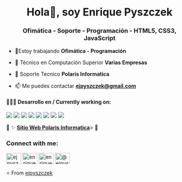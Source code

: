 <h1 align="center">Hola👋, soy Enrique Pyszczek</h1>
<h3 align="center">Ofimática - Soporte - Programación - HTML5, CSS3, JavaScript</h3>

- 🔭Estoy trabajando **Ofimática - Programación**

- 👯 Técnico en Computación Superior **Varias Empresas**

- 🤝 Soporte Tecnico **Polaris Informatica**

- 📫 Me puedes contactar **ejpyszczek@gmail.com**

#### 👨🏻‍💻 Desarrollo en / Currently working on:

<a src="https://www.javascript.com/"><img src="https://img.icons8.com/color/48/000000/javascript.png"/></a>
<a src="https://reactjs.org/"><img src="https://img.icons8.com/color/48/000000/react-native.png"/></a>
<a src="https://www.typescriptlang.org/"><img src="https://img.icons8.com/color/48/000000/typescript.png"/></a>
<a src="https://nodejs.org/"><img src="https://img.icons8.com/color/48/000000/nodejs.png"/></a>
<a src="https://visualstudio.microsoft.com/"><img src="https://img.icons8.com/color/48/000000/visual-studio.png"/></a>
<a src="https://github.com/"><img src="https://img.icons8.com/color/48/000000/github--v1.png"/></a>
<a src="https://www.w3schools.com/css/"><img src="https://img.icons8.com/color/48/000000/css3.png"/></a>
<a src="https://www.w3schools.com/html/"><img src="https://img.icons8.com/color/48/000000/html-5.png"/></a>

👀 ✨ [**Sitio Web Polaris Informatica**](https://polarisinformatica.com.ar/)></strong> 👦</br>

<h3 align="left">Connect with me:</h3>
<p align="left">
<a href="https://twitter.com/ejpyszczek" target="blank"><img align="center" src="https://raw.githubusercontent.com/rahuldkjain/github-profile-readme-generator/master/src/images/icons/Social/twitter.svg" alt="ejpyszczek" height="30" width="40" /></a>
<a href="https://linkedin.com/in/enrique-jose-pyszczek" target="blank"><img align="center" src="https://raw.githubusercontent.com/rahuldkjain/github-profile-readme-generator/master/src/images/icons/Social/linked-in-alt.svg" alt="enrique-jose-pyszczek" height="30" width="40" /></a>
<a href="https://fb.com/enriquejose.pyszczek" target="blank"><img align="center" src="https://raw.githubusercontent.com/rahuldkjain/github-profile-readme-generator/master/src/images/icons/Social/facebook.svg" alt="enriquejose.pyszczek" height="30" width="40" /></a>
<a href="https://medium.com/@ejpyszczek" target="blank"><img align="center" src="https://raw.githubusercontent.com/rahuldkjain/github-profile-readme-generator/master/src/images/icons/Social/medium.svg" alt="@ejpyszczek" height="30" width="40" /></a>
</p>

⭐️ From [ejpyszczek](https://github.com/ejpyszczek)
